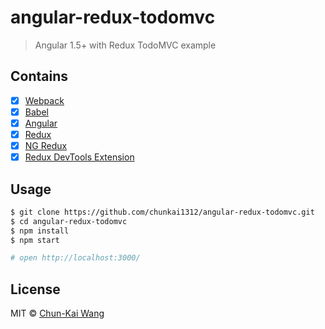 # angular-redux-todomvc

> Angular 1.5+ with Redux TodoMVC example

## Contains

- [x] [Webpack](https://webpack.github.io)
- [x] [Babel](https://babeljs.io)
- [x] [Angular](https://angularjs.org)
- [x] [Redux](https://github.com/reactjs/redux)
- [x] [NG Redux](https://github.com/angular-redux/ng-redux)
- [x] [Redux DevTools Extension](https://github.com/zalmoxisus/redux-devtools-extension)

## Usage

```sh
$ git clone https://github.com/chunkai1312/angular-redux-todomvc.git
$ cd angular-redux-todomvc
$ npm install
$ npm start

# open http://localhost:3000/
```

## License

MIT © [Chun-Kai Wang](https://github.com/chunkai1312)